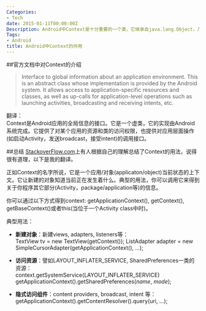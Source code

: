 ```yaml
---
Categories:
- Tech
date: 2015-01-11T00:00:00Z
Description: Android中Context是十分重要的一个类，它继承自java.lang.Object，几乎在所有代码中都会用到。本文参考其它资料，对Context的常用用法做一个总结。
Tags:
- Android
title: Android中Context的作用
---
```


##官方文档中对Context的介绍
>Interface to global information about an application environment. This is an abstract class whose implementation is provided by the Android system. It allows access to application-specific resources and classes, as well as up-calls for application-level operations such as launching activities, broadcasting and receiving intents, etc.   

翻译：   
Context是Android应用的全局信息的接口。它是一个虚类，它的实现由Android系统完成。它提供了对某个应用的资源和类的访问权限，也提供对应用层面操作(如启动Activity，发送broadcast，接受intent)的调用接口。  

##总结
[StackoverFlow.com](http://stackoverflow.com/questions/3572463/what-is-context-in-android)上有人根据自己的理解总结了Context的用法，说得很有道理，以下是我的翻译。  

正如Context的名字所说，它是一个应用/对象(applicaton/object)当前状态的上下文。它让新建的对象知道当前正在发生着什么。典型的用法，你可以调用它来得到关于你程序其它部分(Activity，package/application等)的信息。    

你可以通过以下方式得到context: getApplicationContext(), getContext(), getBaseContext()或者this(当位于一个Activity class中时)。   

典型用法：  

- **新建对象**：新建views, adapters, listeners等：    
        TextView tv = new TextView(getContext());
	ListAdapter adapter = new SimpleCursorAdapter(getApplicationContext(), ...);   

- **访问资源**：譬如LAYOUT_INFLATER\_SERVICE, SharedPreferences一类的资源：   
        context.getSystemService(LAYOUT_INFLATER_SERVICE)   
        getApplicationContext().getSharedPreferences(*name*, *mode*);	

- **隐式访问组件**：content providers, broadcast, intent 等：   
        getApplicationContext().getContentResolver().query(uri, ...);    


